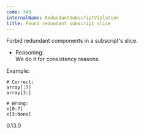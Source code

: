 ```yaml
---
code: 349
internalName: RedundantSubscriptViolation
title: Found redundant subscript slice
---
```


Forbid redundant components in a subscript's slice.

  - Reasoning:  
    We do it for consistency reasons.

Example:

    # Correct:
    array[:7]
    array[3:]
    
    # Wrong:
    x[0:7]
    x[3:None]

<div class="versionadded">

0.13.0

</div>
